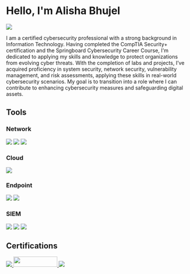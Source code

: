 # Hello, I'm Alisha Bhujel
<a href="https://www.linkedin.com/in/alishabhujel48/"><img src="https://img.shields.io/badge/-LinkedIn-0072b1?&style=for-the-badge&logo=linkedin&logoColor=white" /></a>

I am a certified cybersecurity professional with a strong background in Information Technology. Having completed the CompTIA Security+ certification and the Springboard Cybersecurity Career Course, I'm dedicated to applying my skills and knowledge to protect organizations from evolving cyber threats.
With the completion of labs and projects, I’ve acquired proficiency in system security, network security, vulnerability management, and risk assessments, applying these skills in real-world cybersecurity scenarios. My goal is to transition into a role where I can contribute to enhancing cybersecurity measures and safeguarding digital assets.
<!---
## Skills

| Skill                                         | Associated Project         |
|-----------------------------------------------|----------------------------|
| Honeypot Deployment and Attack Detection      | <a href="https://github.com/Ali-CyberSec/-Honeypot-Deployment-on-AWS">Honeypot Deployment on AWS (T-Pot)</a> |
| SIEM Implementation and Log Analysis          | <a href="https://github.com/Ali-CyberSec/SIEM-Implementation-and-Log-Analysis">Detection Lab</a>|
| Snort IDS Setup and Rule Configuration        | <a href="https://github.com/Ali-CyberSec/Snort-IDS-Setup-and-Rule-Configuration">Snort Setup</a> |
| Security Incident Response and Case Management| <a href="https://github.com/Ali-CyberSec/Security-Incident-Response-and-Case-Management/blob/main/README.md">SOC Automation Lab</a> |
| Cloud Security Practices and Risk Management  | <a href="https://github.com/Ali-CyberSec/Cloud-Security-Practices-and-Risk-Management">AWS Security Project</a> |
| Vulnerability Assessment and Penetration Testing | Coming soon.... |

-->
## Tools

### Network
<div>
    <img src="https://img.shields.io/badge/-Wireshark-1679A7?&style=for-the-badge&logo=Wireshark&logoColor=white" />
    <img src="https://img.shields.io/badge/-Suricata-EF3B2D?&style=for-the-badge&logo=Suricata&logoColor=white" />
    <img src="https://img.shields.io/badge/-Zeek-777BB4?&style=for-the-badge&logo=Zeek&logoColor=white" />
</div>

### Cloud
<div>
    <img src="https://img.shields.io/badge/-Amazon_AWS-232F3E?&style=for-the-badge&logo=amazonaws&logoColor=white" />
</div>

### Endpoint
<div>
    <img src="https://img.shields.io/badge/-Microsoft_Defender_for_Endpoint-00A4EF?&style=for-the-badge&logo=Microsoft&logoColor=white" />
    <img src="https://img.shields.io/badge/-Velociraptor-4B275F?&style=for-the-badge&logo=Velociraptor&logoColor=white" />
</div>

### SIEM
<div>
    <img src="https://img.shields.io/badge/-Microsoft_Sentinel-0078D4?&style=for-the-badge&logo=Microsoft&logoColor=white" />
    <img src="https://img.shields.io/badge/-Splunk-000000?&style=for-the-badge&logo=Splunk&logoColor=white" />
    <img src="https://img.shields.io/badge/-Elastic-005571?&style=for-the-badge&logo=Elastic&logoColor=white" />
</div>

## Certifications
<div>
<a href="https://github.com/user-attachments/assets/16a46fe8-5991-4cbd-8490-f6e048a0e23d"> <img src="https://img.shields.io/badge/-Security%2B-FF0000?&style=for-the-badge&logo=CompTIA&logoColor=white" /> </a>
<a href="https://drive.google.com/file/d/1pDii3lBijCcvSEyznHpWBgKssIYjvlaL/view?usp=drive_link"> <img src="https://github.com/user-attachments/assets/bb4d2bb8-54a2-4792-bfa6-8061fda5b754" width="120" height="28"/> </a>
<a href="https://github.com/user-attachments/assets/88689a57-072c-4f6d-b505-4c819ae03878"> <img src="https://img.shields.io/badge/-Google_Cybersecurity_Specialization-4285F4?&style=for-the-badge&logo=google&logoColor=white" /> </a>
</div> 

<!---
## Projects
- [Detection Lab](https://github.com/Ali-CyberSec/SIEM-Implementation-and-Log-Analysis)
- [SOC Automation Project](https://github.com/Ali-CyberSec/Security-Incident-Response-and-Case-Management/blob/main/README.md)
- [Honeypot Deployment on AWS (T-Pot)](https://github.com/Ali-CyberSec/-Honeypot-Deployment-on-AWS)
- [Snort IDS Setup and Rule Configuration](https://github.com/Ali-CyberSec/Snort-IDS-Setup-and-Rule-Configuration)
-->
